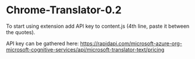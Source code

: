 # Chrome-Translator-0.2
To start using extension add API key to content.js (4th line, paste it between the quotes).

API key can be gathered here: https://rapidapi.com/microsoft-azure-org-microsoft-cognitive-services/api/microsoft-translator-text/pricing
